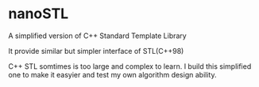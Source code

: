 # nanoSTL

A simplified version of C++ Standard Template Library

It provide similar but simpler interface of STL(C++98)

C++ STL somtimes is too large and complex to learn. I build this simplified one to make it easyier and test my own algorithm design ability.

